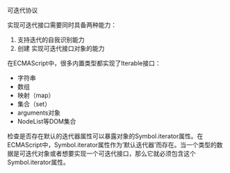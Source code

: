 可迭代协议

实现可迭代接口需要同时具备两种能力：

1. 支持迭代的自我识别能力
2. 创建 实现可迭代接口对象的能力



在ECMAScript中，很多内置类型都实现了Iterable接口：

- 字符串
- 数组
- 映射（map）
- 集合（set）
- arguments对象
- NodeList等DOM集合

 

检查是否存在默认的迭代器属性可以暴露对象的Symbol.iterator属性。在ECMAScript中，Symbol.iterator属性作为‘默认迭代器’而存在。当一个类型的数据是可迭代对象或者想要实现一个可迭代接口，那么它就必须包含这个Symbol.iterator属性。